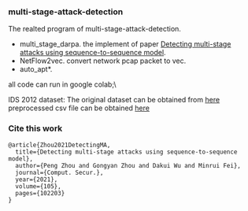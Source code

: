 ### multi-stage-attack-detection
The realted program of multi-stage-attack-detection.
- multi_stage_darpa. the implement of paper [Detecting multi-stage attacks using sequence-to-sequence model](https://www.sciencedirect.com/science/article/pii/S0167404821000274).
- NetFlow2vec. convert network pcap packet to vec.
- auto_apt*. 


all code can run in google colab;\

IDS 2012 dataset:
The original dataset can be obtained from [here](https://www.unb.ca/cic/datasets/ids.html)
preprocessed csv file can be obtained [here](https://drive.google.com/file/d/1fbkf9Z5cDJrmlRTF3uiaqYEbSGPl12z9/view?usp=sharing)


### Cite this work
```
@article{Zhou2021DetectingMA,
  title={Detecting multi-stage attacks using sequence-to-sequence model},
  author={Peng Zhou and Gongyan Zhou and Dakui Wu and Minrui Fei},
  journal={Comput. Secur.},
  year={2021},
  volume={105},
  pages={102203}
}
```
